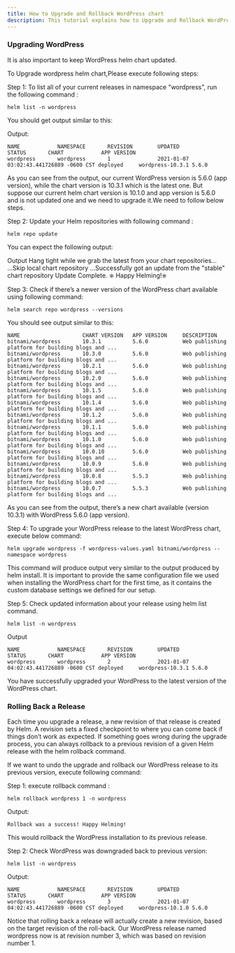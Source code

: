 ```yaml
---
title: How to Upgrade and Rollback WordPress chart 
description: This tutorial explains how to Upgrade and Rollback WordPress helm chart
---
```




### Upgrading WordPress

It is also important to keep WordPress helm chart updated. 

To Upgrade wordpress helm chart,Please execute following steps:

Step 1: To list all of your current releases in namespace "wordpress", run the following command :

```execute
helm list -n wordpress
``` 
You should get output similar to this:

Output:
```
NAME            NAMESPACE       REVISION        UPDATED                                 STATUS       CHART            APP VERSION
wordpress       wordpress       1               2021-01-07 03:02:43.441726889 -0600 CST deployed     wordpress-10.3.1 5.6.0      
```
 
As you can see from the output, our current WordPress version is 5.6.0 (app version), while the chart version is 10.3.1 which is the latest one.
But suppose our current helm chart version is 10.1.0 and app version is 5.6.0 and is not updated one and we need to upgrade it.We need to follow below steps.

Step 2: Update your Helm repositories with following command :

```execute
helm repo update 
```
 
You can expect the following output:

Output
Hang tight while we grab the latest from your chart repositories...
...Skip local chart repository
...Successfully got an update from the "stable" chart repository
Update Complete. ⎈ Happy Helming!⎈ 


Step 3: Check if there’s a newer version of the WordPress chart available using following command:

```execute
helm search repo wordpress --versions
``` 

You should see output similar to this:

```
NAME                    CHART VERSION   APP VERSION     DESCRIPTION                                       
bitnami/wordpress       10.3.1          5.6.0           Web publishing platform for building blogs and ...
bitnami/wordpress       10.3.0          5.6.0           Web publishing platform for building blogs and ...
bitnami/wordpress       10.2.1          5.6.0           Web publishing platform for building blogs and ...
bitnami/wordpress       10.2.0          5.6.0           Web publishing platform for building blogs and ...
bitnami/wordpress       10.1.5          5.6.0           Web publishing platform for building blogs and ...
bitnami/wordpress       10.1.4          5.6.0           Web publishing platform for building blogs and ...
bitnami/wordpress       10.1.2          5.6.0           Web publishing platform for building blogs and ...
bitnami/wordpress       10.1.1          5.6.0           Web publishing platform for building blogs and ...
bitnami/wordpress       10.1.0          5.6.0           Web publishing platform for building blogs and ...
bitnami/wordpress       10.0.10         5.6.0           Web publishing platform for building blogs and ...
bitnami/wordpress       10.0.9          5.6.0           Web publishing platform for building blogs and ...
bitnami/wordpress       10.0.8          5.5.3           Web publishing platform for building blogs and ...
bitnami/wordpress       10.0.7          5.5.3           Web publishing platform for building blogs and ...
```

As you can see from the output, there’s a new chart available (version 10.3.1) with WordPress 5.6.0 (app version). 

Step 4: To upgrade your WordPress release to the latest WordPress chart, execute below command:

```execute
helm upgrade wordpress -f wordpress-values.yaml bitnami/wordpress --namespace wordpress
```
 
This command will produce output very similar to the output produced by helm install. It is important to provide the same configuration file we used when installing the WordPress chart for the first time, as it contains the custom database settings we defined for our setup.

Step 5: Check updated information about your release using helm list command.

```execute
helm list -n wordpress
``` 

Output
```
NAME            NAMESPACE       REVISION        UPDATED                                 STATUS       CHART            APP VERSION
wordpress       wordpress       2               2021-01-07 04:02:43.441726889 -0600 CST deployed     wordpress-10.3.1 5.6.0    
```

You have successfully upgraded your WordPress to the latest version of the WordPress chart.


### Rolling Back a Release

Each time you upgrade a release, a new revision of that release is created by Helm. A revision sets a fixed checkpoint to where you can come back if things don’t work as expected. 
If something goes wrong during the upgrade process, you can always rollback to a previous revision of a given Helm release with the helm rollback command.


If we want to undo the upgrade and rollback our WordPress release to its previous version, execute following command:

Step 1: execute rollback command :

```execute
helm rollback wordpress 1 -n wordpress
```

Output:
```
Rollback was a success! Happy Helming!
```
 
This would rollback the WordPress installation to its previous release. 

Step 2: Check WordPress was downgraded back to previous version:

```execute
helm list -n wordpress
``` 

Output:

```
NAME            NAMESPACE       REVISION        UPDATED                                 STATUS       CHART            APP VERSION
wordpress       wordpress       3               2021-01-07 04:02:43.441726889 -0600 CST deployed     wordpress-10.1.0 5.6.0    
```

Notice that rolling back a release will actually create a new revision, based on the target revision of the roll-back. Our WordPress release named wordpress now is at revision number 3, which was based on revision number 1.
